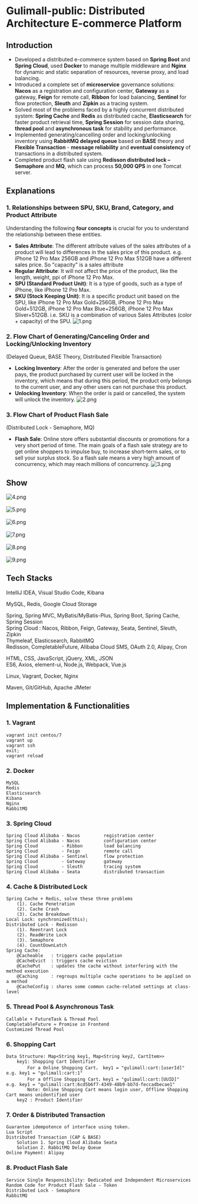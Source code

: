 # Gulimall-public: Distributed Architecture E-commerce Platform

## Introduction
* Developed a distributed e-commerce system based on **Spring Boot** and **Spring Cloud**, used **Docker** to manage multiple middleware and **Nginx** for dynamic and static separation of resources, reverse proxy, and load balancing.
* Introduced a complete set of **microservice** governance solutions: **Nacos** as a registration and configuration center, **Gateway** as a gateway, **Feign** for remote call, **Ribbon** for load balancing, **Sentinel** for flow protection, **Sleuth** and **Zipkin** as a tracing system.
* Solved most of the problems faced by a highly concurrent distributed system: **Spring Cache** and **Redis** as distributed cache, **Elasticsearch** for faster product retrieval time, **Spring Session** for session data sharing, **thread pool** and **asynchronous task** for stability and performance.
* Implemented generating/cancelling order and locking/unlocking inventory using **RabbitMQ delayed queue** based on **BASE** theory and **Flexible Transaction** - **message reliability** and **eventual consistency** of transactions in a distributed system.
* Completed product flash sale using **Redisson distributed lock – Semaphore** and **MQ**, which can process **50,000 QPS** in one Tomcat server.

## Explanations
### 1. Relationships between SPU, SKU, Brand, Category, and Product Attribute
Understanding the following **four concepts** is crucial for you to understand the relationship between these entities.
* **Sales Attribute**: The different attribute values of the sales attributes of a product will lead to differences in the sales price of this product. e.g. iPhone 12 Pro Max 256GB and iPhone 12 Pro Max 512GB have a different sales price. So "capacity" is a sales attribute
* **Regular Attribute**: It will not affect the price of the product, like the length, weight, ppi of iPhone 12 Pro Max.
* **SPU (Standard Product Unit)**: It is a type of goods, such as a type of iPhone, like iPhone 12 Pro Max.
* **SKU (Stock Keeping Unit)**: It is a specific product unit based on the SPU, like iPhone 12 Pro Max Gold+256GB, iPhone 12 Pro Max Gold+512GB, iPhone 12 Pro Max Blue+256GB, iPhone 12 Pro Max Sliver+512GB. i.e. SKU is a combination of various Sales Attributes (color + capacity) of the SPU.
![1.png](https://zli78122-gulimall.oss-us-west-1.aliyuncs.com/chart/1.png "1.png")

### 2. Flow Chart of Generating/Canceling Order and Locking/Unlocking Inventory 
(Delayed Queue, BASE Theory, Distributed Flexible Transaction)
* **Locking Inventory**: After the order is generated and before the user pays, the product purchased by current user will be locked in the inventory, which means that during this period, the product only belongs to the current user, and any other users can not purchase this product.
* **Unlocking Inventory**: When the order is paid or cancelled, the system will unlock the inventory.
![2.png](https://zli78122-gulimall.oss-us-west-1.aliyuncs.com/chart/2.png "2.png")

### 3. Flow Chart of Product Flash Sale 
(Distributed Lock - Semaphore, MQ)
* **Flash Sale**: Online store offers substantial discounts or promotions for a very short period of time. The main goals of a flash sale strategy are to get online shoppers to impulse buy, to increase short-term sales, or to sell your surplus stock. So a flash sale means a very high amount of concurrency, which may reach millions of concurrency.
![3.png](https://zli78122-gulimall.oss-us-west-1.aliyuncs.com/chart/3.png "3.png")

## Show
![4.png](https://zli78122-gulimall.oss-us-west-1.aliyuncs.com/show/4-2.png "4.png")  
<br />
![5.png](https://zli78122-gulimall.oss-us-west-1.aliyuncs.com/show/5-2.png "5.png")  
<br />
![6.png](https://zli78122-gulimall.oss-us-west-1.aliyuncs.com/show/6.png "6.png")  
<br />
![7.png](https://zli78122-gulimall.oss-us-west-1.aliyuncs.com/show/7.png "7.png")  
<br />
![8.png](https://zli78122-gulimall.oss-us-west-1.aliyuncs.com/show/8.png "8.png")  
<br />
![9.png](https://zli78122-gulimall.oss-us-west-1.aliyuncs.com/show/9.png "9.png")  

## Tech Stacks
IntelliJ IDEA, Visual Studio Code, Kibana

MySQL, Redis, Google Cloud Storage

Spring, Spring MVC, MyBatis/MyBatis-Plus, Spring Boot, Spring Cache, Spring Session  
Spring Cloud : Nacos, Ribbon, Feign, Gateway, Seata, Sentinel, Sleuth, Zipkin  
Thymeleaf, Elasticsearch, RabbitMQ  
Redisson, CompletableFuture, Alibaba Cloud SMS, OAuth 2.0, Alipay, Cron

HTML, CSS, JavaScript, jQuery, XML, JSON  
ES6, Axios, element-ui, Node.js, Webpack, Vue.js  

Linux, Vagrant, Docker, Nginx  

Maven, Git/GitHub, Apache JMeter  

## Implementation & Functionalities
### 1. Vagrant
    vagrant init centos/7  
    vagrant up  
    vagrant ssh  
    exit;  
    vagrant reload  
### 2. Docker
    MySQL
    Redis
    Elasticsearch
    Kibana
    Nginx
    RabbitMQ
### 3. Spring Cloud
    Spring Cloud Alibaba - Nacos         registration center
    Spring Cloud Alibaba - Nacos         configuration center
    Spring Cloud         - Ribbon        load balancing
    Spring Cloud         - Feign         remote call
    Spring Cloud Alibaba - Sentinel      flow protection
    Spring Cloud         - Gateway       gateway
    Spring Cloud         - Sleuth        tracing system
    Spring Cloud Alibaba - Seata         distributed transaction
### 4. Cache & Distributed Lock
    Spring Cache + Redis, solve these three problems
        (1). Cache Penetration
        (2). Cache Crash
        (3). Cache Breakdown
    Local Lock: synchronized(this);
    Distributed Lock - Redisson
        (1). Reentrant Lock
        (2). ReadWrite Lock
        (3). Semaphore
        (4). CountDownLatch
    Spring Cache:
        @Cacheable   : triggers cache population
        @CacheEvict  : triggers cache eviction
        @CachePut    : updates the cache without interfering with the method execution
        @Caching     : regroups multiple cache operations to be applied on a method
        @CacheConfig : shares some common cache-related settings at class-level
### 5. Thread Pool & Asynchronous Task
    Callable + FutureTask & Thread Pool
    CompletableFuture ≈ Promise in Frontend
    Customized Thread Pool
### 6. Shopping Cart
    Data Structure: Map<String key1, Map<String key2, CartItem>>
        key1: Shopping Cart Identifier
            For a Online Shopping Cart， key1 = "gulimall:cart:[userId]"   e.g. key1 = "gulimall:cart:1"
            For a Offline Shopping Cart，key1 = "gulimall:cart:[UUID]"     e.g. key1 = "gulimall:cart:6cd5b6f7-4349-48b9-bb7d-feccadbecae1"
            Note: Online Shopping Cart means login user, Offline Shopping Cart means unidentified user
        key2 : Product Identifier
### 7. Order & Distributed Transaction
    Guarantee idempotence of interface using token.
    Lua Script
    Distributed Transaction (CAP & BASE)
        Solution 1. Spring Cloud Alibaba Seata
        Solution 2. RabbitMQ Delay Queue
    Online Payment: Alipay
### 8. Product Flash Sale
    Service Single Responsibility: Dedicated and Independent Microservices
    Random Code for Product Flash Sale - Token
    Distributed Lock - Semaphore
    RabbitMQ

